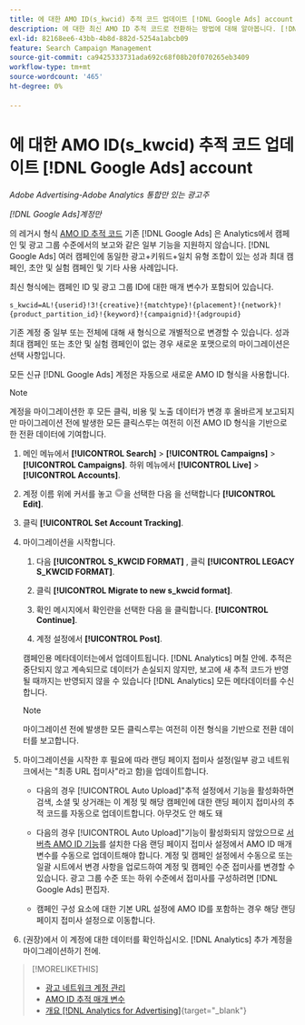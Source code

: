 ```yaml
---
title: 에 대한 AMO ID(s_kwcid) 추적 코드 업데이트 [!DNL Google Ads] account
description: 에 대한 최신 AMO ID 추적 코드로 전환하는 방법에 대해 알아봅니다. [!DNL Google Ads] 계정입니다.
exl-id: 82168ee6-43bb-4b8d-882d-5254a1abcb09
feature: Search Campaign Management
source-git-commit: ca9425333731ada692c68f08b20f070265eb3409
workflow-type: tm+mt
source-wordcount: '465'
ht-degree: 0%

---
```


# 에 대한 AMO ID(s_kwcid) 추적 코드 업데이트 [!DNL Google Ads] account

*Adobe Advertising-Adobe Analytics 통합만 있는 광고주*

*[!DNL Google Ads]계정만*

의 레거시 형식 [AMO ID 추적 코드](/help/search-social-commerce/tracking/amo-id-tracking-parameter.md) 기존 [!DNL Google Ads] 은 Analytics에서 캠페인 및 광고 그룹 수준에서의 보고와 같은 일부 기능을 지원하지 않습니다. [!DNL Google Ads] 여러 캠페인에 동일한 광고+키워드+일치 유형 조합이 있는 성과 최대 캠페인, 초안 및 실험 캠페인 및 기타 사용 사례입니다.

최신 형식에는 캠페인 ID 및 광고 그룹 ID에 대한 매개 변수가 포함되어 있습니다.

```
s_kwcid=AL!{userid}!3!{creative}!{matchtype}!{placement}!{network}!{product_partition_id}!{keyword}!{campaignid}!{adgroupid}
```

기존 계정 중 일부 또는 전체에 대해 새 형식으로 개별적으로 변경할 수 있습니다. 성과 최대 캠페인 또는 초안 및 실험 캠페인이 없는 경우 새로운 포맷으로의 마이그레이션은 선택 사항입니다.

모든 신규 [!DNL Google Ads] 계정은 자동으로 새로운 AMO ID 형식을 사용합니다.

>[!NOTE]
>
>계정을 마이그레이션한 후 모든 클릭, 비용 및 노출 데이터가 변경 후 올바르게 보고되지만 마이그레이션 전에 발생한 모든 클릭스루는 여전히 이전 AMO ID 형식을 기반으로 한 전환 데이터에 기여합니다.

1. 메인 메뉴에서 **[!UICONTROL Search]** \> **[!UICONTROL Campaigns]** \> **[!UICONTROL Campaigns]**. 하위 메뉴에서 **[!UICONTROL Live]** \> **[!UICONTROL Accounts]**.

1. 계정 이름 위에 커서를 놓고 ![화살표 드롭다운 아이콘](/help/search-social-commerce/assets/arrow-dropdown-menu.png)을 선택한 다음 을 선택합니다 **[!UICONTROL Edit]**.

1. 클릭 **[!UICONTROL Set Account Tracking]**.

1. 마이그레이션을 시작합니다.

   1. 다음 **[!UICONTROL S_KWCID FORMAT]** , 클릭 **[!UICONTROL LEGACY S_KWCID FORMAT]**.

   1. 클릭 **[!UICONTROL Migrate to new s_kwcid format]**.

   1. 확인 메시지에서 확인란을 선택한 다음 을 클릭합니다. **[!UICONTROL Continue]**.

   1. 계정 설정에서 **[!UICONTROL Post]**.

   캠페인용 메타데이터는에서 업데이트됩니다. [!DNL Analytics] 며칠 안에. 추적은 중단되지 않고 계속되므로 데이터가 손실되지 않지만, 보고에 새 추적 코드가 반영될 때까지는 반영되지 않을 수 있습니다 [!DNL Analytics] 모든 메타데이터를 수신합니다.

   >[!NOTE]
   >
   >마이그레이션 전에 발생한 모든 클릭스루는 여전히 이전 형식을 기반으로 전환 데이터를 보고합니다.

1. 마이그레이션을 시작한 후 필요에 따라 랜딩 페이지 접미사 설정(일부 광고 네트워크에서는 &quot;최종 URL 접미사&quot;라고 함)을 업데이트합니다.

   * 다음의 경우 [!UICONTROL Auto Upload]&quot;추적 설정에서 기능을 활성화하면 검색, 소셜 및 상거래는 이 계정 및 해당 캠페인에 대한 랜딩 페이지 접미사의 추적 코드를 자동으로 업데이트합니다. 아무것도 안 해도 돼

   * 다음의 경우 [!UICONTROL Auto Upload]&quot;기능이 활성화되지 않았으므로 [서버측 AMO ID 기능](/help/search-social-commerce/tracking/amo-id-tracking-parameter.md)를 설치한 다음 랜딩 페이지 접미사 설정에서 AMO ID 매개 변수를 수동으로 업데이트해야 합니다. 계정 및 캠페인 설정에서 수동으로 또는 일괄 시트에서 변경 사항을 업로드하여 계정 및 캠페인 수준 접미사를 변경할 수 있습니다. 광고 그룹 수준 또는 하위 수준에서 접미사를 구성하려면 [!DNL Google Ads] 편집자.

   * 캠페인 구성 요소에 대한 기본 URL 설정에 AMO ID를 포함하는 경우 해당 랜딩 페이지 접미사 설정으로 이동합니다.

1. (권장)에서 이 계정에 대한 데이터를 확인하십시오. [!DNL Analytics] 추가 계정을 마이그레이션하기 전에.

>[!MORELIKETHIS]
>
>* [광고 네트워크 계정 관리](ad-network-account-manage.md)
>* [AMO ID 추적 매개 변수](/help/search-social-commerce/tracking/amo-id-tracking-parameter.md)
>* [개요 [!DNL Analytics for Advertising]](https://experienceleague.adobe.com/docs/advertising/integrations/home.html){target="_blank"}
